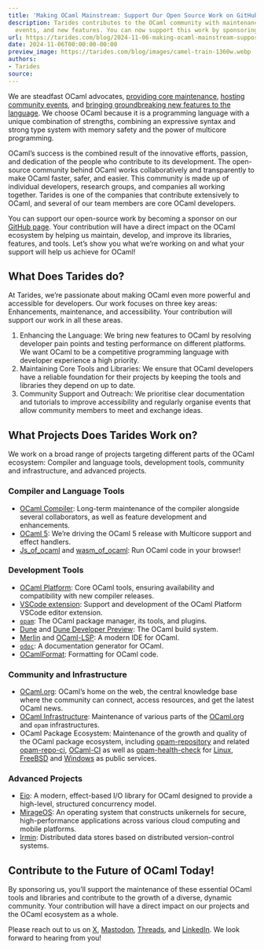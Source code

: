 ```yaml
---
title: 'Making OCaml Mainstream: Support Our Open Source Work on GitHub'
description: Tarides contributes to the OCaml community with maintenance, community
  events, and new features. You can now support this work by sponsoring it on GitHub.
url: https://tarides.com/blog/2024-11-06-making-ocaml-mainstream-support-our-open-source-work-on-github
date: 2024-11-06T00:00:00-00:00
preview_image: https://tarides.com/blog/images/camel-train-1360w.webp
authors:
- Tarides
source:
---
```


<p>We are steadfast OCaml advocates, <a href="https://tarides.com/blog/2024-06-19-keeping-up-with-the-compiler-how-we-help-maintain-the-ocaml-language/">providing core maintenance</a>, <a href="https://tarides.com/blog/2024-05-01-we-host-our-first-ocaml-retreat-in-india/">hosting community events</a>, and <a href="https://tarides.com/blog/2023-03-02-the-journey-to-ocaml-multicore-bringing-big-ideas-to-life/">bringing groundbreaking new features to the language</a>. We choose OCaml because it is a programming language with a unique combination of strengths, combining an expressive syntax and strong type system with memory safety and the power of multicore programming.</p>
<p>OCaml’s success is the combined result of the innovative efforts, passion, and dedication of the people who contribute to its development. The open-source community behind OCaml works collaboratively and transparently to make OCaml faster, safer, and easier. This community is made up of individual developers, research groups, and companies all working together. Tarides is one of the companies that contribute extensively to OCaml, and several of our team members are core OCaml developers.</p>
<p>You can support our open-source work by becoming a sponsor on our <a href="https://github.com/sponsors/tarides">GitHub page</a>. Your contribution will have a direct impact on the OCaml ecosystem by helping us maintain, develop, and improve its libraries, features, and tools. Let’s show you what we’re working on and what your support will help us achieve for OCaml!</p>
<h2>What Does Tarides do?</h2>
<p>At Tarides, we’re passionate about making OCaml even more powerful and accessible for developers. Our work focuses on three key areas: Enhancements, maintenance, and accessibility. Your contribution will support our work in all these areas.</p>
<ol>
<li>Enhancing the Language: We bring new features to OCaml by resolving developer pain points and testing performance on different platforms. We want OCaml to be a competitive programming language with developer experience a high priority.</li>
<li>Maintaining Core Tools and Libraries: We ensure that OCaml developers have a reliable foundation for their projects by keeping the tools and libraries they depend on up to date.</li>
<li>Community Support and Outreach: We prioritise clear documentation and tutorials to improve accessibility and regularly organise events that allow community members to meet and exchange ideas.</li>
</ol>
<h2>What Projects Does Tarides Work on?</h2>
<p>We work on a broad range of projects targeting different parts of the OCaml ecosystem: Compiler and language tools, development tools, community and infrastructure, and advanced projects.</p>
<h3>Compiler and Language Tools</h3>
<ul>
<li><a href="https://github.com/ocaml/ocaml">OCaml Compiler</a>: Long-term maintenance of the compiler alongside several collaborators, as well as feature development and enhancements.</li>
<li><a href="https://tarides.com/blog/2023-07-07-making-ocaml-5-succeed-for-developers-and-organisations/">OCaml 5</a>: We’re driving the OCaml 5 release with Multicore support and effect handlers.</li>
<li><a href="https://github.com/ocsigen/js_of_ocaml">Js_of_ocaml</a> and <a href="https://github.com/ocaml-wasm/wasm_of_ocaml">wasm_of_ocaml</a>: Run OCaml code in your browser!</li>
</ul>
<h3>Development Tools</h3>
<ul>
<li><a href="https://ocaml.org/docs/platform">OCaml Platform</a>: Core OCaml tools, ensuring availability and compatibility with new compiler releases.</li>
<li><a href="https://marketplace.visualstudio.com/items?itemName=ocamllabs.ocaml-platform">VSCode extension</a>: Support and development of the OCaml Platform VSCode editor extension.</li>
<li><a href="https://ocaml.org/packages"><code>opam</code></a>: The OCaml package manager, its tools, and plugins.</li>
<li><a href="https://github.com/ocaml/dune">Dune</a> and <a href="https://preview.dune.build/">Dune Developer Preview</a>: The OCaml build system.</li>
<li><a href="https://github.com/ocaml/merlin">Merlin</a> and <a href="https://github.com/ocaml/ocaml-lsp">OCaml-LSP</a>: A modern IDE for OCaml.</li>
<li><a href="https://github.com/ocaml/odoc"><code>odoc</code></a>: A documentation generator for OCaml.</li>
<li><a href="https://github.com/ocaml-ppx/ocamlformat">OCamlFormat</a>: Formatting for OCaml code.</li>
</ul>
<h3>Community and Infrastructure</h3>
<ul>
<li><a href="http://ocaml.org/">OCaml.org</a>: OCaml’s home on the web, the central knowledge base where the community can connect, access resources, and get the latest OCaml news.</li>
<li><a href="https://github.com/ocaml/infrastructure">OCaml Infrastructure</a>: Maintenance of various parts of the <a href="http://ocaml.org/">OCaml.org</a> and <code>opam</code> infrastructures.</li>
<li>OCaml Package Ecosystem: Maintenance of the growth and quality of the OCaml package ecosystem, including <a href="https://github.com/ocaml/opam-repository">opam-repository</a> and related <a href="https://github.com/ocurrent/opam-repo-ci">opam-repo-ci</a>, <a href="https://github.com/ocurrent/ocaml-ci">OCaml-CI</a> as well as <a href="https://github.com/ocurrent/opam-health-check">opam-health-check</a> for <a href="https://tarides.com/check.ci.ocaml.org">Linux</a>, <a href="https://freebsd.check.ci.dev/">FreeBSD</a> and <a href="https://windows.check.ci.dev/">Windows</a> as public services.</li>
</ul>
<h3>Advanced Projects</h3>
<ul>
<li><a href="https://github.com/ocaml-multicore/eio">Eio</a>: A modern, effect-based I/O library for OCaml designed to provide a high-level, structured concurrency model.</li>
<li><a href="https://mirage.io/">MirageOS</a>: An operating system that constructs unikernels for secure, high-performance applications across various cloud computing and mobile platforms.</li>
<li><a href="https://irmin.org/">Irmin</a>: Distributed data stores based on distributed version-control systems.</li>
</ul>
<h2>Contribute to the Future of OCaml Today!</h2>
<p>By sponsoring us, you’ll support the maintenance of these essential OCaml tools and libraries and contribute to the growth of a diverse, dynamic community. Your contribution will have a direct impact on our projects and the OCaml ecosystem as a whole.</p>
<p>Please reach out to us on <a href="https://twitter.com/tarides_">X</a>, <a href="https://mastodon.social/@tarides">Mastodon</a>, <a href="https://www.threads.net/@taridesltd">Threads</a>, and <a href="https://www.linkedin.com/company/tarides">LinkedIn</a>. We look forward to hearing from you!</p>

